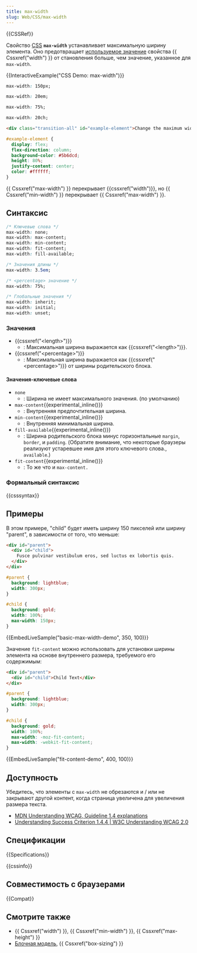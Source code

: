 ```yaml
---
title: max-width
slug: Web/CSS/max-width
---
```


{{CSSRef}}

Свойство [CSS](/ru/docs/Web/CSS) **`max-width`** устанавливает максимальную ширину элемента. Оно предотвращает [используемое значение](/ru/docs/Web/CSS/used_value) свойства {{ Cssxref("width") }} от становления больше, чем значение, указанное для `max-width`.

{{InteractiveExample("CSS Demo: max-width")}}

```css interactive-example-choice
max-width: 150px;
```

```css interactive-example-choice
max-width: 20em;
```

```css interactive-example-choice
max-width: 75%;
```

```css interactive-example-choice
max-width: 20ch;
```

```html interactive-example
<div class="transition-all" id="example-element">Change the maximum width.</div>
```

```css interactive-example
#example-element {
  display: flex;
  flex-direction: column;
  background-color: #5b6dcd;
  height: 80%;
  justify-content: center;
  color: #ffffff;
}
```

{{ Cssxref("max-width") }} перекрывает {{cssxref("width")}}, но {{ Cssxref("min-width") }} перекрывает {{ Cssxref("max-width") }}.

## Синтаксис

```css
/* Ключевые слова */
max-width: none;
max-width: max-content;
max-width: min-content;
max-width: fit-content;
max-width: fill-available;

/* Значения длины */
max-width: 3.5em;

/* <percentage> значение */
max-width: 75%;

/* Глобальные значения */
max-width: inherit;
max-width: initial;
max-width: unset;
```

### Значения

- {{cssxref("&lt;length&gt;")}}
  - : Максимальная ширина выражается как {{cssxref("&lt;length&gt;")}}.
- {{cssxref("&lt;percentage&gt;")}}
  - : Максимальная ширина выражается как {{cssxref("&lt;percentage&gt;")}} от ширины родительского блока.

#### Значения-ключевые слова

- `none`
  - : Ширина не имеет максимального значения. (по умолчанию)
- `max-content`{{experimental_inline()}}
  - : Внутренняя предпочтительная ширина.
- `min-content`{{experimental_inline()}}
  - : Внутренняя минимальная ширина.
- `fill-available`{{experimental_inline()}}
  - : Ширина родительского блока минус горизонтальные `margin`, `border`, и `padding`. (Обратите внимание, что некоторые браузеры реализуют устаревшее имя для этого ключевого слова., `available`.)
- `fit-content`{{experimental_inline()}}
  - : То же что и `max-content.`

### Формальный синтаксис

{{csssyntax}}

## Примеры

В этом примере, "child" будет иметь ширину 150 пикселей или ширину "parent", в зависимости от того, что меньше:

```html
<div id="parent">
  <div id="child">
    Fusce pulvinar vestibulum eros, sed luctus ex lobortis quis.
  </div>
</div>
```

```css
#parent {
  background: lightblue;
  width: 300px;
}

#child {
  background: gold;
  width: 100%;
  max-width: 150px;
}
```

{{EmbedLiveSample("basic-max-width-demo", 350, 100)}}

Значение `fit-content` можно использовать для установки ширины элемента на основе внутреннего размера, требуемого его содержимым:

```html
<div id="parent">
  <div id="child">Child Text</div>
</div>
```

```css
#parent {
  background: lightblue;
  width: 300px;
}

#child {
  background: gold;
  width: 100%;
  max-width: -moz-fit-content;
  max-width: -webkit-fit-content;
}
```

{{EmbedLiveSample("fit-content-demo", 400, 100)}}

## Доступность

Убедитесь, что элементы с `max-width` не обрезаются и / или не закрывают другой контент, когда страница увеличена для увеличения размера текста.

- [MDN Understanding WCAG, Guideline 1.4 explanations](/ru/docs/Web/Accessibility/Understanding_WCAG/Perceivable#Guideline_1.4_Make_it_easier_for_users_to_see_and_hear_content_including_separating_foreground_from_background)
- [Understanding Success Criterion 1.4.4 | W3C Understanding WCAG 2.0](https://www.w3.org/TR/UNDERSTANDING-WCAG20/visual-audio-contrast-scale.html)

## Спецификации

{{Specifications}}

{{cssinfo}}

## Совместимость с браузерами

{{Compat}}

## Смотрите также

- {{ Cssxref("width") }}, {{ Cssxref("min-width") }}, {{ Cssxref("max-height") }}
- [Блочная модель](/ru/docs/Web/CSS/CSS_box_model/Introduction_to_the_CSS_box_model), {{ Cssxref("box-sizing") }}
